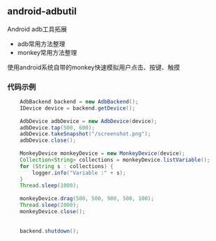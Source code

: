 ## android-adbutil

Android adb工具拓展

* adb常用方法整理
* monkey常用方法整理

使用android系统自带的monkey快速模拟用户点击、按键、触摸



### 代码示例


```java
    AdbBackend backend = new AdbBackend();
    IDevice device = backend.getDevice();
    
    AdbDevice adbDevice = new AdbDevice(device);
    adbDevice.tap(500, 600);
    adbDevice.takeSnapshot("/screenshot.png");
    adbDevice.close();
    
    MonkeyDevice monkeyDevice = new MonkeyDevice(device);
    Collection<String> collections = monkeyDevice.listVariable();
    for (String s : collections) {
        logger.info("Variable :" + s);
    }
    Thread.sleep(1000);
    
    monkeyDevice.drag(500, 500, 900, 500, 100);
    Thread.sleep(2000);
    monkeyDevice.close();
    
    
    backend.shutdown();
```
